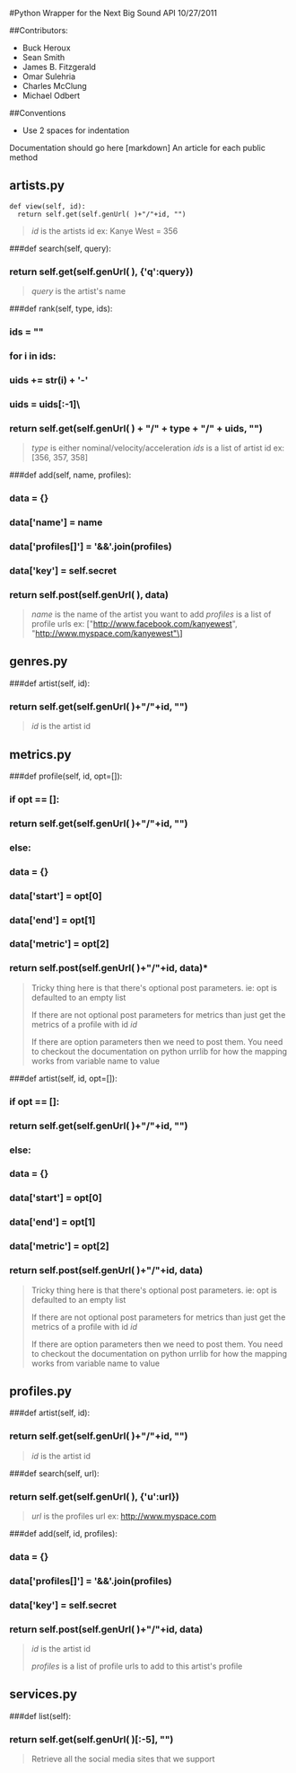 #Python Wrapper for the Next Big Sound API
10/27/2011

##Contributors:

- Buck Heroux
- Sean Smith
- James B. Fitzgerald
- Omar Sulehria
- Charles McClung
- Michael Odbert

##Conventions
- Use 2 spaces for indentation

Documentation should go here [markdown]
An article for each public method

## artists.py

    def view(self, id):
      return self.get(self.genUrl( )+"/"+id, "")

> *id* is the artists id ex: Kanye West = 356

###def search(self, query):
###  return self.get(self.genUrl( ), {'q':query})

> *query* is the artist's name

###def rank(self, type, ids):
###   ids = ""
###   for i in ids:
###     uids += str(i) + '-'
###  uids = uids\[:-1]\
###   return self.get(self.genUrl( ) + "/" + type + "/" + uids, "")

> *type* is either nominal/velocity/acceleration
> *ids* is a list of artist id ex: \[356, 357, 358\]

###def add(self, name, profiles):
###  data = {}
###  data\['name'\] = name
###  data\['profiles\[\]'\] = '&&'.join(profiles)
###  data\['key'\] = self.secret
###  return self.post(self.genUrl( ), data)

> *name* is the name of the artist you want to add
> *profiles* is a list of profile urls ex: \["http://www.facebook.com/kanyewest", "http://www.myspace.com/kanyewest"\]

## genres.py

###def artist(self, id):
###    return self.get(self.genUrl( )+"/"+id, "")

> *id* is the artist id

## metrics.py

###def profile(self, id, opt=[]):
###  if opt == []:
###    return self.get(self.genUrl( )+"/"+id, "")
###  else:
###    data = {}
###    data\['start'\] = opt\[0\]
###    data\['end'\] = opt\[1\]
###    data\['metric'\] = opt\[2\]
###    return self.post(self.genUrl( )+"/"+id, data)*

> Tricky thing here is that there's optional post parameters.
> ie: opt is defaulted to an empty list
> 
> If there are not optional post parameters for metrics than
> just get the metrics of a profile with id *id*
> 
> If there are option parameters then we need to post them.
> You need to checkout the documentation on python urrlib for
> how the mapping works from variable name to value

###def artist(self, id, opt=\[\]):
###  if opt == \[\]:
###    return self.get(self.genUrl( )+"/"+id, "")
###  else:
###    data = {}
###    data\['start'\] = opt\[0\]
###    data\['end'\] = opt\[1\]
###    data\['metric'\] = opt\[2\]
###    return self.post(self.genUrl( )+"/"+id, data)

> Tricky thing here is that there's optional post parameters.
> ie: opt is defaulted to an empty list
> 
> If there are not optional post parameters for metrics than
> just get the metrics of a profile with id *id*
> 
> If there are option parameters then we need to post them.
> You need to checkout the documentation on python urrlib for
> how the mapping works from variable name to value

## profiles.py

###def artist(self, id):
###  return self.get(self.genUrl( )+"/"+id, "")

> *id* is the artist id

###def search(self, url):
###  return self.get(self.genUrl( ), {'u':url})
> *url* is the profiles url ex: http://www.myspace.com

###def add(self, id, profiles):
###  data = {}
###  data\['profiles\[\]'\] = '&&'.join(profiles)
###  data\['key'\] = self.secret
###  return self.post(self.genUrl( )+"/"+id, data)

> *id* is the artist id
>
> *profiles* is a list of profile urls to add to this artist's profile

## services.py

###def list(self):
###  return self.get(self.genUrl( )\[:-5\], "")

> Retrieve all the social media sites that we support
